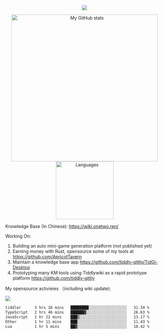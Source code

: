 <a href="https://github.com/linonetwo">
    <p align="center">
        <img src="https://github-profile-trophy.vercel.app/?username=linonetwo&column=7&theme=onedark"/>
    </p>
</a>
<a align="center" href="https://github.com/linonetwo">
  <p align="center">
    <img src="https://github-readme-stats.vercel.app/api?username=linonetwo&show_icons=true&count_private=true" alt="My GitHub stats" width="465"/>
    <img src="https://github-readme-stats.vercel.app/api/top-langs/?username=linonetwo&layout=compact&langs_count=10" alt="Languages" height="183">
  </p>
</a>

Knowledge Base (In Chinese): https://wiki.onetwo.ren/

Working On: 

1. Building an auto mini-game generation platform (not published yet)
1. Earning money with Rust, opensource some of my tools at https://github.com/ApricotTavern
1. Maintain a knowledge base app https://github.com/tiddly-gittly/TidGi-Desktop
1. Prototyping many KM tools using Tiddlywiki as a rapid prototype platform https://github.com/tiddly-gittly

My opensource activieies （including wiki update):

![](https://visitor-badge.glitch.me/badge?page_id=linonetwo.linonetwo)

<!--START_SECTION:waka-->

```txt
tiddler      3 hrs 16 mins   ████████░░░░░░░░░░░░░░░░░   31.34 %
TypeScript   2 hrs 46 mins   ██████▓░░░░░░░░░░░░░░░░░░   26.63 %
JavaScript   1 hr 22 mins    ███▒░░░░░░░░░░░░░░░░░░░░░   13.17 %
Other        1 hr 11 mins    ███░░░░░░░░░░░░░░░░░░░░░░   11.43 %
Lua          1 hr 5 mins     ██▓░░░░░░░░░░░░░░░░░░░░░░   10.42 %
```

<!--END_SECTION:waka-->

